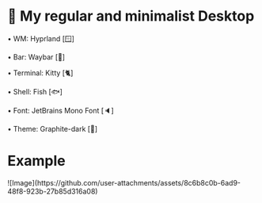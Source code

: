 <h1>🌟 My regular and minimalist Desktop</h1>



• WM: Hyprland [🪟]

• Bar: Waybar [🎲]

• Terminal: Kitty [🐈]

• Shell: Fish [🐟]

• Font: JetBrains Mono Font [🔈]

• Theme: Graphite-dark [🧢]



 <h1>Example</h1>
 ![Image](https://github.com/user-attachments/assets/8c6b8c0b-6ad9-48f8-923b-27b85d316a08)
 
